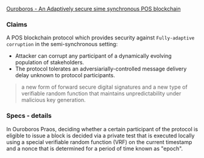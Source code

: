 [Ouroboros - An Adaptively secure sime synchronous POS blockchain](...)

### Claims

A POS blockchain protocol which provides security against `Fully-adaptive corruption` in the semi-synchronous setting:

* Attacker can corrupt any participant of a dynamically evolving population of stakeholders.
* The protocol tolerates an adversiarially-controlled message delivery delay unknown to protocol participants.

> a new form of forward secure digital signatures and a new type of verifiable random function that maintains unpredictability under malicious key generation.


### Specs - details

In Ouroboros Praos, deciding whether a certain participant of the protocol is eligible to issue a block is decided via a private test that is executed locally using a special verifiable random function (VRF) on the current timestamp and a nonce that is determined for a period of time known as "epoch".

